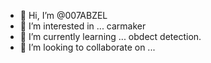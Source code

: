 - 👋 Hi, I’m @007ABZEL
- 👀 I’m interested in ... carmaker
- 🌱 I’m currently learning ... obdect detection.
- 💞️ I’m looking to collaborate on ...

